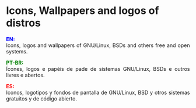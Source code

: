 # Icons, Wallpapers and logos of distros 

<!DOCTYPE html>
<html>
<head>
<meta charset="utf-8" />
<!--<title></title>-->
</head>
<body>
<!--<h1>Icons, WPs, and logos of distros</h1><br />-->
<p align=justify>
<font color=blue><b>EN:</b></font><br />
Icons, logos and wallpapers of GNU/Linux, BSDs and others free and open systems.
</p>

<p align=justify>
<font color=green><b>PT-BR:</b></font><br />
Ícones, logos e papéis de pade de sistemas GNU/Linux, BSDs e outros livres e abertos.
</p>

<p align=justify>
<font color=red><b>ES:</b></font><br />
Iconos, logotipos y fondos de pantalla de GNU/Linux, BSD y otros sistemas gratuitos y de código abierto.
</p>
</body>
</html>
